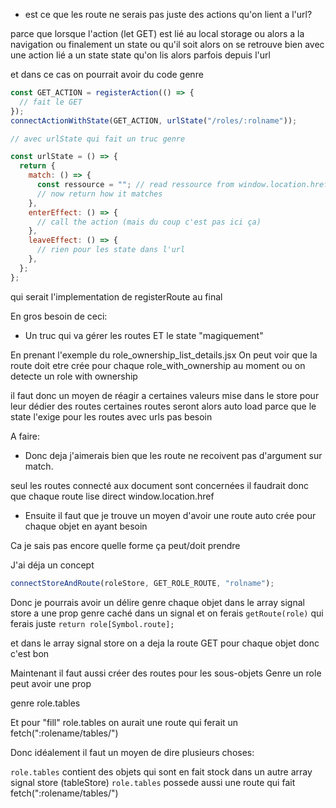- est ce que les route ne serais pas juste des actions qu'on lient a l'url?

parce que lorsque l'action (let GET) est lié au local storage
ou alors a la navigation
ou finalement un state ou qu'il soit
alors on se retrouve bien avec une action lié a un state
state qu'on lis alors parfois depuis l'url

et dans ce cas on pourrait avoir du code genre

```js
const GET_ACTION = registerAction(() => {
  // fait le GET
});
connectActionWithState(GET_ACTION, urlState("/roles/:rolname"));

// avec urlState qui fait un truc genre

const urlState = () => {
  return {
    match: () => {
      const ressource = ""; // read ressource from window.location.href
      // now return how it matches
    },
    enterEffect: () => {
      // call the action (mais du coup c'est pas ici ça)
    },
    leaveEffect: () => {
      // rien pour les state dans l'url
    },
  };
};
```

qui serait l'implementation de registerRoute au final

En gros besoin de ceci:

- Un truc qui va gérer les routes ET le state "magiquement"

En prenant l'exemple du role_ownership_list_details.jsx
On peut voir que la route doit etre crée pour chaque role_with_ownership au moment ou
on detecte un role with ownership

il faut donc un moyen de réagir a certaines valeurs mise dans le store
pour leur dédier des routes
certaines routes seront alors auto load parce que le state l'exige
pour les routes avec urls pas besoin

A faire:

- Donc deja j'aimerais bien que les route ne recoivent pas d'argument sur match.

seul les routes connecté aux document sont concernées
il faudrait donc que chaque route lise direct window.location.href

- Ensuite il faut que je trouve un moyen d'avoir une route auto crée pour chaque objet
  en ayant besoin

Ca je sais pas encore quelle forme ça peut/doit prendre

J'ai déja un concept

```js
connectStoreAndRoute(roleStore, GET_ROLE_ROUTE, "rolname");
```

Donc je pourrais avoir un délire genre chaque objet dans le array signal store a une prop
genre caché dans un signal et on ferais
`getRoute(role)` qui ferais juste `return role[Symbol.route];`

et dans le array signal store on a deja la route GET pour chaque objet donc c'est bon

Maintenant il faut aussi créer des routes pour les sous-objets
Genre un role peut avoir une prop

genre role.tables

Et pour "fill" role.tables on aurait une route qui ferait un fetch(":rolename/tables/")

Donc idéalement il faut un moyen de dire plusieurs choses:

`role.tables` contient des objets qui sont en fait stock dans un autre array signal store (tableStore)
`role.tables` possede aussi une route qui fait fetch(":rolename/tables/")
